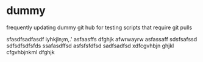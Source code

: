 # dummy
frequently updating dummy git hub for testing scripts that require git pulls

sfasdfsadfasdf
iyhkjln;m,.'
asfaasffs
dfghjk
afwrwayrw
asfassaff
sdsfsafssd
sdfsdfsdfsfds
ssafasdffsd
asfsfsfdfsd
sadfsadfsd
xdfcgvhbjn
ghjkl
cfgvhbjnkml
dfghjk

